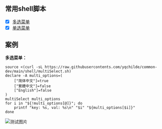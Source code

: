 ## 常用shell脚本

- [x] [多选菜单](https://github.com/yqchilde/common-dev/blob/main/shell/multiSelect.sh)
- [x] [单选菜单](https://github.com/yqchilde/common-dev/blob/main/shell/singleSelect.sh)

## 案例

**多选菜单：**
```shell
source <(curl -sL https://raw.githubusercontents.com/yqchilde/common-dev/main/shell/multiSelect.sh)
declare -A multi_options=(
    ["简体中文"]=true
    ["繁體中文"]=false
    ["English"]=false
)
multiSelect multi_options
for i in "${!multi_options[@]}"; do
    printf "key: %s, val: %s\n" "$i" "${multi_options[$i]}"
done
```

![测试图片](https://github.com/yqchilde/common-dev/blob/main/shell/tests/multiSelect.gif?raw=true)